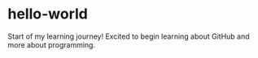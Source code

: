 # hello-world
Start of my learning journey!
Excited to begin learning about GitHub and more about programming.
